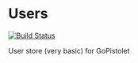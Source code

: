 Users
=====

[![Build Status](https://travis-ci.org/gopistolet/users.svg?branch=master)](https://travis-ci.org/gopistolet/users)

User store (very basic) for GoPistolet